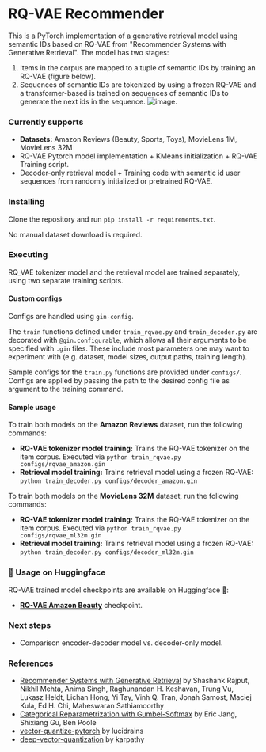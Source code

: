 # RQ-VAE Recommender
This is a PyTorch implementation of a generative retrieval model using semantic IDs based on RQ-VAE from "Recommender Systems with Generative Retrieval". 
The model has two stages:
1. Items in the corpus are mapped to a tuple of semantic IDs by training an RQ-VAE (figure below).
2. Sequences of semantic IDs are tokenized by using a frozen RQ-VAE and a transformer-based is trained on sequences of semantic IDs to generate the next ids in the sequence.
![image](https://github.com/EdoardoBotta/RQ-VAE/assets/64335373/199b38ac-a282-4ba1-bd89-3291617e6aa5).

### Currently supports
* **Datasets:** Amazon Reviews (Beauty, Sports, Toys), MovieLens 1M, MovieLens 32M
* RQ-VAE Pytorch model implementation + KMeans initialization + RQ-VAE Training script.
* Decoder-only retrieval model + Training code with semantic id user sequences from randomly initialized or pretrained RQ-VAE.

### Installing
Clone the repository and run `pip install -r requirements.txt`. 

No manual dataset download is required.

### Executing
RQ_VAE tokenizer model and the retrieval model are trained separately, using two separate training scripts. 
#### Custom configs
Configs are handled using `gin-config`. 

The `train` functions defined under `train_rqvae.py` and `train_decoder.py` are decorated with `@gin.configurable`, which allows all their arguments to be specified with `.gin` files. These include most parameters one may want to experiment with (e.g. dataset, model sizes, output paths, training length). 

Sample configs for the `train.py` functions are provided under `configs/`. Configs are applied by passing the path to the desired config file as argument to the training command. 
#### Sample usage
To train both models on the **Amazon Reviews** dataset, run the following commands:
* **RQ-VAE tokenizer model training:** Trains the RQ-VAE tokenizer on the item corpus. Executed via `python train_rqvae.py configs/rqvae_amazon.gin`
* **Retrieval model training:** Trains retrieval model using a frozen RQ-VAE: `python train_decoder.py configs/decoder_amazon.gin`

To train both models on the **MovieLens 32M** dataset, run the following commands:
* **RQ-VAE tokenizer model training:** Trains the RQ-VAE tokenizer on the item corpus. Executed via `python train_rqvae.py configs/rqvae_ml32m.gin`
* **Retrieval model training:** Trains retrieval model using a frozen RQ-VAE: `python train_decoder.py configs/decoder_ml32m.gin`

### 🤗 Usage on Huggingface 
RQ-VAE trained model checkpoints are available on Huggingface 🤗: 
* [**RQ-VAE Amazon Beauty**](https://huggingface.co/edobotta/rqvae-amazon-beauty) checkpoint.

### Next steps
* Comparison encoder-decoder model vs. decoder-only model.

### References
* [Recommender Systems with Generative Retrieval](https://arxiv.org/pdf/2305.05065) by Shashank Rajput, Nikhil Mehta, Anima Singh, Raghunandan H. Keshavan, Trung Vu, Lukasz Heldt, Lichan Hong, Yi Tay, Vinh Q. Tran, Jonah Samost, Maciej Kula, Ed H. Chi, Maheswaran Sathiamoorthy
* [Categorical Reparametrization with Gumbel-Softmax](https://openreview.net/pdf?id=rkE3y85ee) by Eric Jang, Shixiang Gu, Ben Poole
* [vector-quantize-pytorch](https://github.com/lucidrains/vector-quantize-pytorch) by lucidrains
* [deep-vector-quantization](https://github.com/karpathy/deep-vector-quantization) by karpathy
  
